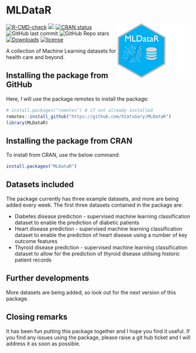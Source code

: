 # MLDataR

<p><a href="https://hutsons-hacks.info/"><img src = "man/figures/mldataR.png" width = "200px" height = "150px" align="right"></a></p>

 <!-- badges: start -->
  [![R-CMD-check](https://github.com/StatsGary/MLDataR/workflows/R-CMD-check/badge.svg)](https://github.com/StatsGary/MLDataR/actions)
  [![](https://cranlogs.r-pkg.org/badges/MLDataR)](https://cran.r-project.org/package=MLDataR)
   [![CRAN status](https://www.r-pkg.org/badges/version/MLDataR)](https://CRAN.R-project.org/package=MLDataR) 
  ![GitHub last commit](https://img.shields.io/github/last-commit/StatsGary/MLDataR)
  ![GitHub Repo stars](https://img.shields.io/github/stars/StatsGary/MLDataR?label=MLDataR%20Stars)
  [![Downloads](https://cranlogs.r-pkg.org/badges/grand-total/MLDataR)](https://cran.r-project.org/package=MLDataR)
  [![license](https://img.shields.io/github/license/mashape/apistatus.svg)](https://github.com/ald0405/SangerTools/blob/master/LICENSE)
  <!-- badges: end -->

A collection of Machine Learning datasets for health care and beyond.

## Installing the package from GitHub

Here, I will use the package remotes to install the package:

``` r
# install.packages("remotes") # if not already installed
remotes::install_github("https://github.com/StatsGary/MLDataR")
library(MLDataR)

```
## Installing the package from CRAN

To install from CRAN, use the below command:
``` r
install.packages("MLDataR")

```
## Datasets included

The package currently has three example datasets, and more are being added every week. The first three datasets contained in the package are:

- Diabetes disease prediction - supervised machine learning classification dataset to enable the prediction of diabetic patients
- Heart disease prediction - supervised machine learning classification dataset to enable the prediction of heart disease using a number of key outcome features
- Thyroid disease prediction - supervised machine learning classification dataset to allow for the prediction of thyroid disease utilising historic patient records


## Further developments

More datasets are being added, so look out for the next version of this package. 

## Closing remarks

It has been fun putting this package together and I hope you find it useful. If you find any issues using the package, please raise a git hub ticket and I will address it as soon as possible. 
